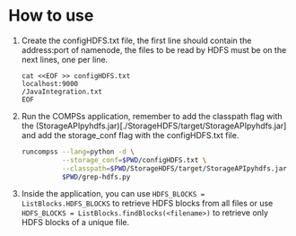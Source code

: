 

# How to use

 1. Create the configHDFS.txt file, the first line should contain the address:port of namenode, the files to be read by HDFS must be on the next lines, one per line.
 

		cat <<EOF >> configHDFS.txt
		localhost:9000
		/JavaIntegration.txt
		EOF
 
 2. Run the COMPSs application, remember to add the classpath flag with the (StorageAPIpyhdfs.jar)[./StorageHDFS/target/StorageAPIpyhdfs.jar] and add the storage_conf flag with the configHDFS.txt file.

	```bash 
	runcompss --lang=python -d \
	          --storage_conf=$PWD/configHDFS.txt \
	          --classpath=$PWD/StorageHDFS/target/StorageAPIpyhdfs.jar \
	          $PWD/grep-hdfs.py
	```

 3. Inside the application, you can use `HDFS_BLOCKS = ListBlocks.HDFS_BLOCKS` to retrieve HDFS blocks from all files or use `HDFS_BLOCKS = ListBlocks.findBlocks(<filename>)`  to retrieve only HDFS blocks of a unique file.